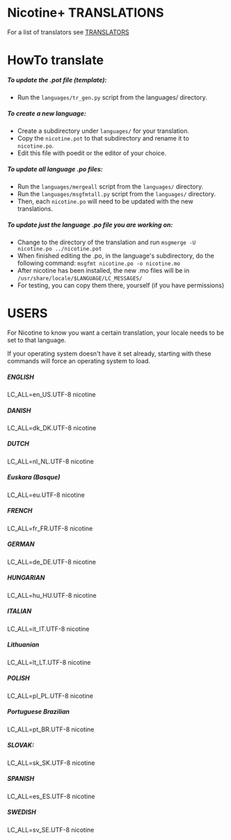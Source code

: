# Nicotine+ TRANSLATIONS

For a list of translators see [TRANSLATORS](TRANSLATORS.md)

# HowTo translate

##### To update the .pot file (template):
* Run the `languages/tr_gen.py` script from the languages/ directory.

##### To create a new language:
* Create a subdirectory under `languages/` for your translation.
* Copy the `nicotine.pot` to that subdirectory and rename it to `nicotine.po`.
* Edit this file with poedit or the editor of your choice.

##### To update all language .po files:
* Run the `languages/mergeall` script from the  `languages/` directory.
* Run the `languages/msgfmtall.py` script from the `languages/` directory.
* Then, each `nicotine.po` will need to be updated with the new translations.

##### To update just the language .po file you are working on:
* Change to the directory of the translation and run `msgmerge -U nicotine.po ../nicotine.pot`
* When finished editing the .po, in the language's subdirectory, do the following command: `msgfmt nicotine.po -o nicotine.mo`
* After nicotine has been installed, the new .mo files will be in `/usr/share/locale/$LANGUAGE/LC_MESSAGES/`
* For testing, you can copy them there, yourself (if you have permissions)

# USERS

For Nicotine to know you want a certain translation, your locale needs to be set to that language.

If your operating system doesn't have it set already, starting with these commands will force an operating system to load.

##### ENGLISH
LC_ALL=en_US.UTF-8 nicotine

##### DANISH
LC_ALL=dk_DK.UTF-8 nicotine

##### DUTCH
LC_ALL=nl_NL.UTF-8 nicotine

##### Euskara (Basque)
LC_ALL=eu.UTF-8 nicotine

##### FRENCH
LC_ALL=fr_FR.UTF-8 nicotine

##### GERMAN
LC_ALL=de_DE.UTF-8 nicotine

##### HUNGARIAN
LC_ALL=hu_HU.UTF-8 nicotine

##### ITALIAN
LC_ALL=it_IT.UTF-8 nicotine

##### Lithuanian
LC_ALL=lt_LT.UTF-8 nicotine

##### POLISH
LC_ALL=pl_PL.UTF-8 nicotine

##### Portuguese Brazilian
LC_ALL=pt_BR.UTF-8 nicotine

##### SLOVAK:
LC_ALL=sk_SK.UTF-8 nicotine

##### SPANISH
LC_ALL=es_ES.UTF-8 nicotine

##### SWEDISH
LC_ALL=sv_SE.UTF-8 nicotine
